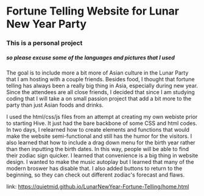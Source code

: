<h1>Fortune Telling Website for Lunar New Year Party</h1>
<h3>This is a personal project</h3> <h5>so please excuse some of the languages and pictures that I used</h5>

<p>The goal is to include more a bit more of Asian culture in the Lunar Party that I am hosting with a couple friends. 
  Besides food, I thought that fortune telling has always been a really big thing in Asia, especially during new year.
  Since the attendees are all close friends, I decided that since I am studying coding that I will take a on small passion project
  that add a bit more to the party than just Asian foods and drinks.</p>

  <p>I used the html/css/js files from an attempt at creating my own webiste prior to starting Hive. It just had the bare backbone of some CSS and html codes.
    In two days, I relearned how to create elements and functions that would make the website semi-functional and still has the humor for the visitors.
    I also learned that how to include a drag down menu for the birth year rather than then inputting the birth dates. In this way, people will be able to find their zodiac sign quicker.
    I learned that convenience is a big thing in website design. I wanted to make the music autoplay but I learned that many of the modern broswer has disable that.
    I also added buttons to return to the beginning, so they can check out different zodiac's forecast and flaws.</p>

link: https://quietmid.github.io/LunarNewYear-Fortune-Telling/home.html
